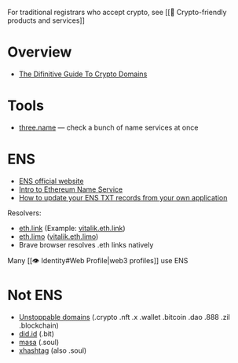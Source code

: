 
For traditional registrars who accept crypto,
see [[💛 Crypto-friendly products and services]]

# Overview
- [The Difinitive Guide To Crypto Domains](https://tokenterminal.substack.com/p/the-definitive-guide-to-crypto-domain)

# Tools
- [three.name](https://three.name/) — check a bunch of name services at once

# ENS
- [ENS official website](https://ens.domains/)
- [Intro to Ethereum Name Service](https://ethglobal.com/guides/intro-to-ethereum-name-service-6vow7)
- [How to update your ENS TXT records from your own application](https://blog.0x3.studio/how-to-update-your-ens-txt-records-from-your-own-application/)

Resolvers:
- [eth.link](https://eth.link/) (Example: [vitalik.eth.link](https://vitalik.eth.link/))
- [eth.limo](https://eth.limo/) ([vitalik.eth.limo](https://vitalik.eth.limo/))
- Brave browser resolves .eth links natively

Many [[👁 Identity#Web Profile|web3 profiles]] use ENS

# Not ENS
- [Unstoppable domains](https://unstoppabledomains.com/) (.crypto .nft .x .wallet .bitcoin .dao .888 .zil .blockchain)
- [did.id](https://www.did.id/) (.bit)
- [masa](https://www.masa.finance/) (.soul)
- [xhashtag](https://app.xhashtag.io/) (also .soul)
